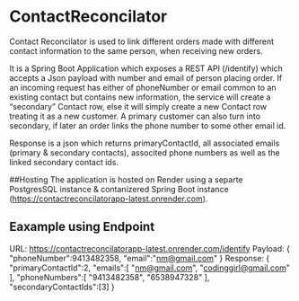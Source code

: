 # ContactReconcilator


Contact Reconcilator is used to link different orders made with different contact information to the same person, when receiving new orders. 

It is a Spring Boot Application which exposes a REST API (/identify) which accepts a Json payload with number and email of person placing order. 
If an incoming request has either of phoneNumber or email common to an existing contact but contains new
information, the service will create a “secondary” Contact row, else it will simply create a new Contact row treating it as a new customer. 
A primary customer can also turn into secondary, if later an order links the phone number to some other email id. 

Response is a json which returns primaryContactId, all associated emails (primary & secondary contacts), associted phone numbers as well as the linked secondary contact ids. 


##Hosting 
The application is hosted on Render using a separte PostgresSQL instance & contanizered Spring Boot instance (https://contactreconcilatorapp-latest.onrender.com).

## Eaxample using Endpoint
URL: https://contactreconcilatorapp-latest.onrender.com/identify
Payload: 
{
    "phoneNumber":9413482358,
    "email":"nm@gmail.com"
}
Response:
{
  "primaryContactId":2,
  "emails":[
    "nm@gmail.com",
    "codinggirl@gmail.com"
  ],
  "phoneNumbers":[
    "9413482358",
    "6538947328"
  ],
  "secondaryContactIds":[3]
}
